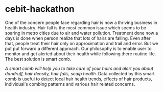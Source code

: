 # cebit-hackathon

One of the concern people face regarding hair is now a thriving business in health industry. Hair fall is the most common issue which seems to be soaring in metro cities due to air and water pollution. Treatment done now a days is done when person realize that lots of hairs are falling. Even after that, people treat their hair only on approximation and trail and error. But we put put forward a different approach. Our philosophy is to enable user to monitor and get alerted about their health while following there routine life. The best solution is smart comb. 

*A smart comb will help you to take care of your hairs and alert you about dandruff, hair density, hair falls, scalp health.* Data collected by this smart comb is useful to detect local hair health trends, effects of hair products, individual's combing patterns and various hair related concerns.

